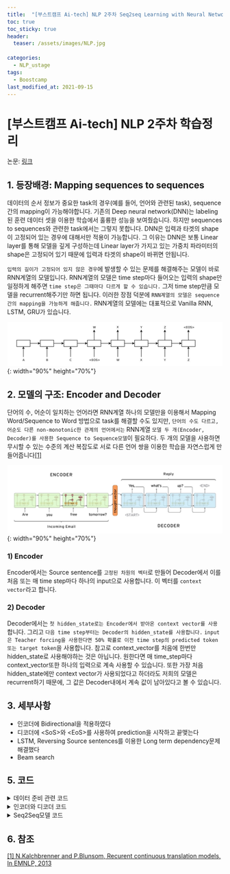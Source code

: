 ```yaml
---
title:  "[부스트캠프 Ai-tech] NLP 2주차 Seq2seq Learning with Neural Networks"
toc: true
toc_sticky: true
header:
  teaser: /assets/images/NLP.jpg

categories:
  - NLP_ustage
tags:
  - Boostcamp
last_modified_at: 2021-09-15
---   
```


# [부스트캠프 Ai-tech] NLP 2주차 학습정리

논문: [링크](https://proceedings.neurips.cc/paper/2014/file/a14ac55a4f27472c5d894ec1c3c743d2-Paper.pdf)

## 1. 등장배경: Mapping sequences to sequences
데이터의 순서 정보가 중요한 task의 경우(예를 들어, 언어와 관련된 task), sequence간의 mapping이 가능해야합니다. 기존의 Deep neural network(DNN)는 labeling된 훈련 데이터 셋을 이용한 학습에서 훌륭한 성능을 보여줬습니다. 하지만 sequences to sequences와 관련한 task에서는 그렇지 못합니다. DNN은 입력과 타겟의 shape이 고정되어 있는 경우에 대해서만 적용이 가능합니다. 그 이유는 DNN은 보통 Linear layer를 통해 모델을 깊게 구성하는데 Linear layer가 가지고 있는 가중치 파라미터의 shape은 고정되어 있기 때문에 입력과 타겟의 shape이 바뀌면 안됩니다.  

`입력의 길이가 고정되어 있지 않은 경우`에 발생할 수 있는 문제를 해결해주는 모델이 바로 RNN계열의 모델입니다. RNN계열의 모델은 time step마다 들어오는 입력의 shape만 일정하게 해주면 `time step은 그때마다 다르게 할 수 있습니다.` 그저 time step만큼 모델을 recurrent해주기만 하면 됩니다. 이러한 장점 덕분에 `RNN계열의 모델은 sequence간의 mapping을 가능하게 해줍니다.` RNN계열의 모델에는 대표적으로 Vanilla RNN, LSTM, GRU가 있습니다. 

![](/assets/images/seq2seq_1.png){: width="90%" height="70%"}  


## 2. 모델의 구조: Encoder and Decoder
단어의 수, 어순이 일치하는 언어라면 RNN계열 하나의 모델만을 이용해서 Mapping Word/Sequence to Word 방법으로 task를 해결할 수도 있지만, `단어의 수도 다르고, 어순도 다른 non-monotonic한 관계의 언어에서는` RNN계열 `모델 두 개(Encoder, Decoder)를 사용한 Sequence to Sequence모델`이 필요하다. 두 개의 모델을 사용하면 무시할 수 있는 수준의 계산 복잡도로 서로 다른 언어 쌍을 이용한 학습을 자연스럽게 만들어줍니다[[1]](https://aclanthology.org/D13-1176.pdf)  

![](/assets/images/seq2seq_2.png){: width="90%" height="70%"}  

### 1) Encoder  
Encoder에서는 Source sentence를 `고정된 차원의 벡터`로 만들어 Decoder에서 이를 처음 또는 매 time step마다 하나의 input으로 사용합니다. 이 벡터를 `context vector`라고 합니다.

### 2) Decoder
Decoder에서는 `첫 hidden_state로는 Encoder에서 받아온 context vector를 사용`합니다. 그리고 `다음 time step부터는 Decoder의 hidden_state를 사용합니다.` `input은 Teacher forcing을 사용한다면 50% 확률로 이전 time step의 predicted token 또는 target token`을 사용합니다. 참고로 context_vector를 처음에 한번만 hidden_state로 사용해야하는 것은 아닙니다. 원한다면 매 time_step마다 context_vector또한 하나의 입력으로 계속 사용할 수 있습니다. 또한 가장 처음 hidden_state에만 context vector가 사용되었다고 하더라도 저희의 모델은 recurrent하기 때문에, 그 값은 Decoder내에서 계속 값이 남아있다고 볼 수 있습니다.  

## 3. 세부사항
- 인코더에 Bidirectional을 적용하였다  
- 디코더에 \<SoS\>와 \<EoS\>를 사용하여 prediction을 시작하고 끝맺는다  
- LSTM, Reversing Source sentences를 이용한 Long term dependency문제 해결했다
- Beam search

## 5. 코드

<details>
<summary>데이터 준비 관련 코드</summary>
<div markdown="1">       

```python
import random
import torch
from torch import nn
from torch.nn.utils.rnn import pack_padded_sequence, pad_packed_sequence
```

```python
vocab_size = 100
pad_id = 0
sos_id = 1
eos_id = 2

src_data = [
  [3, 77, 56, 26, 3, 55, 12, 36, 31],
  [58, 20, 65, 46, 26, 10, 76, 44],
  [58, 17, 8],
  [59],
  [29, 3, 52, 74, 73, 51, 39, 75, 19],
  [41, 55, 77, 21, 52, 92, 97, 69, 54, 14, 93],
  [39, 47, 96, 68, 55, 16, 90, 45, 89, 84, 19, 22, 32, 99, 5],
  [75, 34, 17, 3, 86, 88],
  [63, 39, 5, 35, 67, 56, 68, 89, 55, 66],
  [12, 40, 69, 39, 49]
]

trg_data = [
  [75, 13, 22, 77, 89, 21, 13, 86, 95],
  [79, 14, 91, 41, 32, 79, 88, 34, 8, 68, 32, 77, 58, 7, 9, 87],
  [85, 8, 50, 30],
  [47, 30],
  [8, 85, 87, 77, 47, 21, 23, 98, 83, 4, 47, 97, 40, 43, 70, 8, 65, 71, 69, 88],
  [32, 37, 31, 77, 38, 93, 45, 74, 47, 54, 31, 18],
  [37, 14, 49, 24, 93, 37, 54, 51, 39, 84],
  [16, 98, 68, 57, 55, 46, 66, 85, 18],
  [20, 70, 14, 6, 58, 90, 30, 17, 91, 18, 90],
  [37, 93, 98, 13, 45, 28, 89, 72, 70]
]
```

```python
# trg_data에 <sos>, <eos> 토큰을 붙입니다 -> prediction을 언제 시작하고 멈출지 정하기 위해
trg_data = [[sos_id]+seq+[eos_id] for seq in tqdm(trg_data)]
```

```python
# 더 쉬운 방법은 torch.nn.utils.rnn.pad_sequence(data)
# 근데 이 방법은 나중에 필요한 src_lens -> src_batch_lens를 못 구한다 (여기 함수 안에서는 valid_lens로 정의)
# valid_lens: 패딩하기 전 각 sequence의 길이
def padding(data, is_src=True):
  max_len = len(max(data, key=len))
  print(f"Maximum sequence length: {max_len}")

  valid_lens = []
  for i, seq in enumerate(tqdm(data)):
    valid_lens.append(len(seq))
    if len(seq) < max_len:
      data[i] = seq + [pad_id] * (max_len - len(seq))

  return data, valid_lens, max_len 
```

```python
# src_data와 trg_data를 패딩합니다 -> batch 단위로 학습하기 위해
# 근데 pack_padded_sequence에 input으로 넣어줄 예정 -> 패딩된 부분은 input으로 쓰지 않는 효율적인 연산 제공
src_data, src_lens, src_max_len = padding(src_data)
trg_data, trg_lens, trg_max_len = padding(trg_data)
```

```python
# B: batch size, S_L: source maximum sequence length, T_L: target maximum sequence length
src_batch = torch.LongTensor(src_data)  # (B, S_L)
src_batch_lens = torch.LongTensor(src_lens)  # (B)
trg_batch = torch.LongTensor(trg_data)  # (B, T_L)
trg_batch_lens = torch.LongTensor(trg_lens)  # (B)
```

```python
# PackedSquence를 사용을 위해 source data를 기준으로 정렬
# torch의 sort는 index의 이동도 추적한다
src_batch_lens, sorted_idx = src_batch_lens.sort(descending=True)
src_batch = src_batch[sorted_idx]
trg_batch = trg_batch[sorted_idx]
trg_batch_lens = trg_batch_lens[sorted_idx]
```


</div>
</details>


<details>
<summary>인코더와 디코더 코드</summary>
<div markdown="1">       


```python
embedding_size = 256
hidden_size = 512
num_layers = 2
num_dirs = 2
dropout = 0.1
```

```python
class Encoder(nn.Module):
  def __init__(self):
    super(Encoder, self).__init__()

    self.embedding = nn.Embedding(vocab_size, embedding_size)
    self.gru = nn.GRU(
        input_size=embedding_size, 
        hidden_size=hidden_size,
        num_layers=num_layers,
        bidirectional=True if num_dirs > 1 else False,
        dropout=dropout
    )
    self.linear = nn.Linear(num_dirs * hidden_size, hidden_size)

  def forward(self, batch, batch_lens):  # batch: (B, S_L), batch_lens: (B)
    # d_w: (word) embedding size
    batch_emb = self.embedding(batch)  # (B, S_L, d_w)
    batch_emb = batch_emb.transpose(0, 1)  # (S_L, B, d_w) # batch first=True 하면 편할텐데..

    packed_input = pack_padded_sequence(batch_emb, batch_lens) # PackedSequence 객체 리턴

    h_0 = torch.zeros((num_layers * num_dirs, batch.shape[0], hidden_size))  # (num_layers*num_dirs, B, d_h) = (4, B, d_h)
    packed_outputs, h_n = self.gru(packed_input, h_0)  # h_n: (4, B, d_h)
    outputs = pad_packed_sequence(packed_outputs)[0]  # outputs: (S_L, B, 2d_h)

    forward_hidden = h_n[-2, :, :]
    backward_hidden = h_n[-1, :, :]
    hidden = self.linear(torch.cat((forward_hidden, backward_hidden), dim=-1)).unsqueeze(0)  # (1, B, d_h)

    return outputs, hidden
```

```python
class Decoder(nn.Module):
  def __init__(self):
    super(Decoder, self).__init__()

    self.embedding = nn.Embedding(vocab_size, embedding_size)
    self.gru = nn.GRU(
        input_size=embedding_size, 
        hidden_size=hidden_size,
    )
    self.output_layer = nn.Linear(hidden_size, vocab_size)
  # Decoder의 input인 batch는 매번 한 time_step 밖에 안들어옴 -> 그래서 뒤에 Seq2seq모델에서 for문 돌림
  # 이렇게 하는 이유는 매 time_step마다 context vector가 사용되도록 하기 위해
  # 근데 이러면 Decoder 내의 hidden_state는 사용이 안되는데...?
  def forward(self, batch, hidden):  # batch: (B), hidden: (1, B, d_h)
    batch_emb = self.embedding(batch)  # (B, d_w)
    batch_emb = batch_emb.unsqueeze(0)  # (1, B, d_w)

    outputs, hidden = self.gru(batch_emb, hidden)  # outputs: (1, B, d_h), hidden: (1, B, d_h)
    
    # V: vocab size
    outputs = self.output_layer(outputs)  # (1, B, V)

    return outputs.squeeze(0), hidden
```

</div>
</details>


<details>
<summary>Seq2Seq모델 코드</summary>
<div markdown="1">       


```python
class Seq2seq(nn.Module):
  def __init__(self, encoder, decoder):
    super(Seq2seq, self).__init__()

    self.encoder = encoder
    self.decoder = decoder

  def forward(self, src_batch, src_batch_lens, trg_batch, teacher_forcing_prob=0.5):
    # src_batch: (B, S_L), src_batch_lens: (B), trg_batch: (B, T_L)

    _, hidden = self.encoder(src_batch, src_batch_lens)  # hidden: (1, B, d_h)
    # <sos> 토큰
    input_ids = trg_batch[:, 0]  # (B)
    
    batch_size = src_batch.shape[0]
    outputs = torch.zeros(trg_max_len, batch_size, vocab_size)  # (T_L, B, V)

    # Decoder에서는 predict length가 정해진 것이 아니므로 for문을 이용한다
    # 그래서 Decoder의 GRU에는 input의 seq_length가 1로 되어있다
    for t in range(1, trg_max_len):
      # 처음 hidden은 context vector 이 후의 hidden state는 Decoder내에서 만들어진 hidden
      decoder_outputs, hidden = self.decoder(input_ids, hidden)  # decoder_outputs: (B, V), hidden: (1, B, d_h)

      outputs[t] = decoder_outputs
      _, top_ids = torch.max(decoder_outputs, dim=-1)  # top_ids: (B)

      # input_ids는 실제 target의 t번째 token일 수도 있고 predict의 token일 수도 있다
      input_ids = trg_batch[:, t] if random.random() > teacher_forcing_prob else top_ids
      print(f"input_ids: {input_ids}")

    return outputs
```

```python
encoder = Encoder()
decoer = Decoder()

seq2seq = Seq2seq(encoder, decoder)
```

</div>
</details>

## 6. 참조  

[[1] N.Kalchbrenner and P.Blunsom, Recurent continuous translation models, In EMNLP, 2013](https://aclanthology.org/D13-1176.pdf)